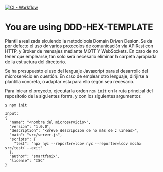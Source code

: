 [![CI - Workflow](https://github.com/yoskitar/DDD-HEX-TEMPLATE/actions/workflows/ci-workflow.yml/badge.svg)](https://github.com/yoskitar/DDD-HEX-TEMPLATE/actions/workflows/ci-workflow.yml)

# You are using DDD-HEX-TEMPLATE
Plantilla realizada siguiendo la metodología Domain Driven Design. Se da por defecto el uso de varios protocolos de comunicación vía APIRest con HTTP, y Broker de mensajes mediante MQTT Y WebSockets. En caso de no tener que emplearse, tan solo será necesario eliminar la carpeta apropiada de la estructura del directorio.

Se ha presupuesto el uso del lenguaje Javascript para el desarrollo del microservicio en cuestión. En caso de emplear otro lenguaje, dirijirse a plantilla concreta, o adaptar esta para ello según sea necesario.

Para iniciar el proyecto, ejecutar la orden `npm init` en la ruta principal del repositorio de la siguientes forma, y con los siguientes argumentos:
```
$ npm init
```
```
Input:
{
  "name": "<nombre del microservicio>",
  "version": "1.0.0",
  "description": "<Breve descripción de no más de 2 líneas>",
  "main": "src/server.js",
  "scripts": {
    "test": "npx nyc --reporter=lcov nyc --reporter=lcov mocha src/test/ --exit"
  },
  "author": "smartfenix",
  "license": "ISC"
}
```